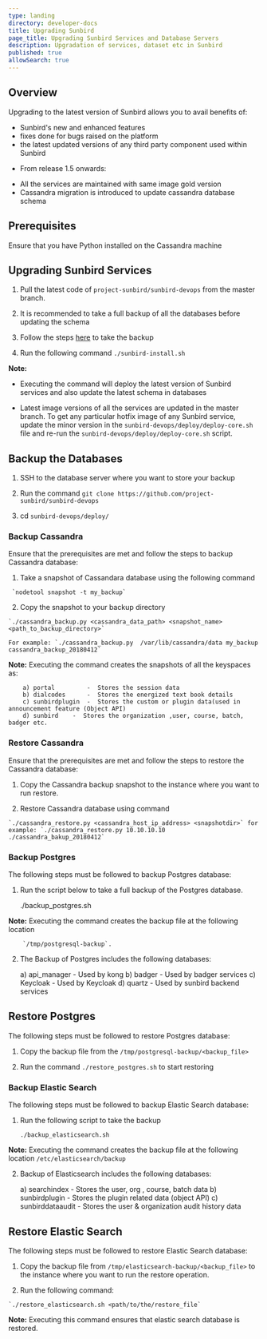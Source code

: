```yaml
---
type: landing
directory: developer-docs
title: Upgrading Sunbird 
page_title: Upgrading Sunbird Services and Database Servers
description: Upgradation of services, dataset etc in Sunbird
published: true
allowSearch: true
---
```


## Overview

Upgrading to the latest version of Sunbird allows you to avail benefits of:

- Sunbird's new and enhanced features
- fixes done for bugs raised on the platform
- the latest updated versions of any third party component used within Sunbird  

* From release 1.5 onwards:
	
- All the services are maintained with same image gold version 
- Cassandra migration is introduced to update cassandra database schema

## Prerequisites

Ensure that you have Python installed on the Cassandra machine

## Upgrading Sunbird Services 

   1. Pull the latest code of `project-sunbird/sunbird-devops` from the master branch.
 
   2. It is recommended to take a full backup of all the databases before updating the schema 

   3. Follow the steps [here](developer-docs/installation/medium_scale_deploy/#taking-a-back-up-of-database-servers) to take the backup 

   4. Run the following command `./sunbird-install.sh`

**Note:** 

   - Executing the command will deploy the latest version of Sunbird services and also update the latest schema in databases

   - Latest image versions of all the services are updated in the master branch. To get any particular hotfix image of any Sunbird service, update the minor version in the `sunbird-devops/deploy/deploy-core.sh` file and re-run the `sunbird-devops/deploy/deploy-core.sh` script.

## Backup the Databases

   1. SSH to the database server where you want to store your backup

   2. Run the command `git clone https://github.com/project-sunbird/sunbird-devops`

   3. cd `sunbird-devops/deploy/`

### Backup Cassandra

Ensure that the prerequisites are met and follow the steps to backup Cassandra database: 

   1. Take a snapshot of Cassandara database using the following command  
	
	 `nodetool snapshot -t my_backup`
   
   2. Copy the snapshot to your backup directory
    
   	`./cassandra_backup.py <cassandra_data_path> <snapshot_name> <path_to_backup_directory>` 
	
	For example: `./cassandra_backup.py  /var/lib/cassandra/data my_backup  cassandra_backup_20180412`
		
 **Note:** Executing the command creates the snapshots of all the keyspaces as:  
		
		a) portal         -  Stores the session data
		b) dialcodes      -  Stores the energized text book details
		c) sunbirdplugin  -  Stores the custom or plugin data(used in announcement feature (Object API)
		d) sunbird	  -  Stores the organization ,user, course, batch, badger etc.
		
### Restore Cassandra

Ensure that the prerequisites are met and follow the steps to restore the Cassandra database: 

   1. Copy the Cassandra backup snapshot to the instance where you want to run restore.

   2. Restore Cassandra database using command
	           
   	`./cassandra_restore.py <cassandra_host_ip_address> <snapshotdir>` for example: `./cassandra_restore.py 10.10.10.10 ./cassandra_bakup_20180412`

### Backup Postgres

The following steps must be followed to backup Postgres database: 

   1. Run the script below to take a full backup of the Postgres database.
		
		./backup_postgres.sh
		
**Note:** Executing the command creates the backup file at the following location 

		`/tmp/postgresql-backup`. 

   2. The Backup of Postgres includes the following databases:
       
        a) api_manager -	Used by kong
        b) badger      -	Used by badger services
        c) Keycloak    -	Used by Keycloak
        d) quartz      -	Used by sunbird backend services
	

## Restore Postgres

The following steps must be followed to restore Postgres database: 

   1. Copy the backup file from the `/tmp/postgresql-backup/<backup_file>`

   2. Run the command `./restore_postgres.sh` to start restoring 
	

### Backup Elastic Search 

The following steps must be followed to backup Elastic Search database: 

   1. Run the following script to take the backup 
	
	  `./backup_elasticsearch.sh`

**Note:** Executing the command creates the backup file at the following location `/etc/elasticsearch/backup` 

   2. Backup of Elasticsearch includes the following databases: 
		
		a) searchindex      - Stores the user, org , course, batch data
		b) sunbirdplugin    - Stores the plugin related data (object API)
		c) sunbirddataaudit - Stores the user & organization audit history data

## Restore Elastic Search

The following steps must be followed to restore Elastic Search database: 

   1. Copy the backup file from `/tmp/elasticsearch-backup/<backup_file>` to the instance where you want to run the restore operation.

   2. Run the following command: 	

	`./restore_elasticsearch.sh <path/to/the/restore_file`	

**Note:** Executing this command ensures that elastic search database is restored. 
